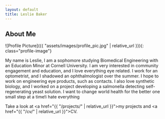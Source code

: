 ```yaml
---
layout: default
title: Leslie Baker
---
```


## About Me


![Profile Picture]({{ "assets/images/profile_pic.jpg" | relative_url }}){: class="profile-image"}

 
My name is Leslie, I am a sophomore studying Biomedical Engineering with an Education Minor at Cornell University. I am very interested in community engagement and education, and I love everything eye related. I work for an optometrist, and I shadowed an ophthalmologist over the summer. I hope to work on engineering eye products, such as contacts. I also love synthetic biology, and I worked on a project developing a salmonella detecting self-regenerating yeast solution. I want to change world health for the better one small step at a time!i hate everything

Take a look at <a href="{{ "/projects/" | relative_url }}">my projects</a> and <a href="{{ "/cv/" | relative_url }}">CV</a>.
